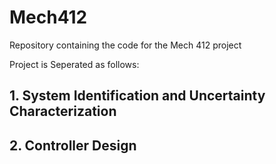 # Mech412
Repository containing the code for the Mech 412 project

Project is Seperated as follows: 
## 1. System Identification and Uncertainty Characterization

## 2. Controller Design


